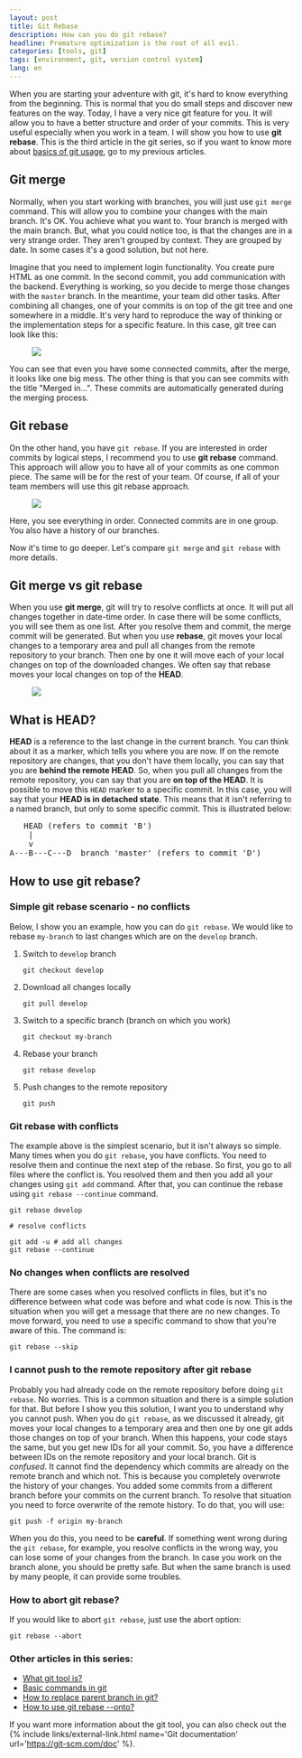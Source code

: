 ```yaml
---
layout: post
title: Git Rebase
description: How can you do git rebase?
headline: Premature optimization is the root of all evil.
categories: [tools, git]
tags: [environment, git, version control system]
lang: en
---
```


When you are starting your adventure with git, it's hard to know everything from the beginning. This is normal that you do small steps and discover new features on the way. Today, I have a very nice git feature for you. It will allow you to have a better structure and order of your commits. This is very useful especially when you work in a team. I will show you how to use **git rebase**. This is the third article in the git series, so if you want to know more about <a href="{{ site.baseurl }}/git-usage" title="How to use git?">basics of git usage</a>, go to my previous articles.

## Git merge

Normally, when you start working with branches, you will just use `git merge` command. This will allow you to combine your changes with the main branch.  It's OK. You achieve what you want to. Your branch is merged with the main branch. But, what you could notice too, is that the changes are in a very strange order. They aren't grouped by context. They are grouped by date. In some cases it's a good solution, but not here.

Imagine that you need to implement login functionality. You create pure HTML as one commit. In the second commit, you add communication with the backend. Everything is working, so you decide to merge those changes with the `master` branch. In the meantime, your team did other tasks. After combining all changes, one of your commits is on top of the git tree and one somewhere in a middle. It's very hard to reproduce the way of thinking or the implementation steps for a specific feature. In this case, git tree can look like this:

<figure>
  <a href="{{ site.baseurl_root }}/images/git-rebase/merge.png"><img src="{{ site.baseurl_root }}/images/git-rebase/merge.png"></a>
</figure>

You can see that even you have some connected commits, after the merge, it looks like one big mess. The other thing is that you can see commits with the title "Merged in...". These commits are automatically generated during the merging process.

## Git rebase

On the other hand, you have `git rebase`. If you are interested in order commits by logical steps, I recommend you to use **git rebase** command. This approach will allow you to have all of your commits as one common piece. The same will be for the rest of your team. Of course, if all of your team members will use this git rebase approach.

<figure>
  <a href="{{ site.baseurl_root }}/images/git-rebase/rebase.png"><img src="{{ site.baseurl_root }}/images/git-rebase/rebase.png"></a>
</figure>

Here, you see everything in order. Connected commits are in one group. You also have a history of our branches.

Now it's time to go deeper. Let's compare `git merge` and `git rebase` with more details.

## Git merge vs git rebase

When you use **git merge**, git will try to resolve conflicts at once. It will put all changes together in date-time order. In case there will be some conflicts, you will see them as one list. After you resolve them and commit, the merge commit will be generated. But when you use **rebase**, git moves your local changes to a temporary area and pull all changes from the remote repository to your branch. Then one by one it will move each of your local changes on top of the downloaded changes. We often say that rebase moves your local changes on top of the **HEAD**.

<figure>
  <a href="{{ site.baseurl_root }}/images/git-rebase/rebase-diagram.png"><img src="{{ site.baseurl_root }}/images/git-rebase/rebase-diagram.png"></a>
</figure>

## What is HEAD?

**HEAD** is a reference to the last change in the current branch. You can think about it as a marker, which tells you where you are now. If on the remote repository are changes, that you don't have them locally, you can say that you are **behind the remote HEAD**. So, when you pull all changes from the remote repository, you can say that you are **on top of the HEAD**. It is possible to move this `HEAD` marker to a specific commit. In this case, you will say that your **HEAD is in detached state**. This means that it isn't referring to a named branch, but only to some specific commit. This is illustrated below:

<pre>
   HEAD (refers to commit 'B')
    |
    v
A---B---C---D  branch 'master' (refers to commit 'D')
</pre>

## How to use git rebase?

### Simple git rebase scenario - no conflicts

Below, I show you an example, how you can do `git rebase`. We would like to rebase `my-branch` to last changes which are on the `develop` branch.

1. Switch to `develop` branch

    ```shell
    git checkout develop
    ```

2. Download all changes locally

    ```shell
    git pull develop
    ```

3. Switch to a specific branch (branch on which you work)

    ```shell
    git checkout my-branch
    ```

4. Rebase your branch

    ```shell
    git rebase develop
    ```

5. Push changes to the remote repository

    ```shell
    git push
    ```

### Git rebase with conflicts

The example above is the simplest scenario, but it isn't always so simple. Many times when you do `git rebase`, you have conflicts. You need to resolve them and continue the next step of the rebase. So first, you go to all files where the conflict is. You resolved them and then you add all your changes using `git add` command. After that, you can continue the rebase using `git rebase --continue` command.

```shell
git rebase develop

# resolve conflicts

git add -u # add all changes
git rebase --continue
```

### No changes when conflicts are resolved

There are some cases when you resolved conflicts in files, but it's no difference between what code was before and what code is now. This is the situation when you will get a message that there are no new changes. To move forward, you need to use a specific command to show that you're aware of this. The command is:

```shell
git rebase --skip
```

### I cannot push to the remote repository after git rebase

Probably you had already code on the remote repository before doing `git rebase`. No worries. This is a common situation and there is a simple solution for that. But before I show you this solution, I want you to understand why you cannot push. When you do `git rebase`, as we discussed it already, git moves your local changes to a temporary area and then one by one git adds those changes on top of your branch. When this happens, your code stays the same, but you get new IDs for all your commit. So, you have a difference between IDs on the remote repository and your local branch. Git is _confused_. It cannot find the dependency which commits are already on the remote branch and which not. This is because you completely overwrote the history of your changes. You added some commits from a different branch before your commits on the current branch. To resolve that situation you need to force overwrite of the remote history. To do that, you will use:

```shell
git push -f origin my-branch
```

When you do this, you need to be **careful**. If something went wrong during the `git rebase`, for example, you resolve conflicts in the wrong way, you can lose some of your changes from the branch. In case you work on the branch alone, you should be pretty safe. But when the same branch is used by many people, it can provide some troubles.

### How to abort git rebase?

If you would like to abort `git rebase`, just use the abort option:

```shell
git rebase --abort
```

### Other articles in this series:
- <a href="{{ site.baseurl }}/what-is-git" title="Why we use git?">What git tool is?</a>
- <a href="{{ site.baseurl }}/git-usage" title="How to start using git?">Basic commands in git</a>
- <a href="{{ site.baseurl }}/replace-parent-branch" title="Setting git parent pointer to a different parent.">How to replace parent branch in git?</a>
- <a href="{{ site.baseurl }}/git-rebase-onto" title="Git rebase --onto an overview.">How to use git rebase --onto?</a>

If you want more information about the git tool, you can also check out the {% include links/external-link.html name='Git documentation' url='https://git-scm.com/doc' %}.

